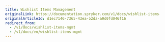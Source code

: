 ```yaml
---
title: Wishlist Items Management
originalLink: https://documentation.spryker.com/v1/docs/wishlist-items-mgmt
originalArticleId: d1ec7146-7365-43ea-b2da-a9d0fd046f16
redirect_from:
  - /v1/docs/wishlist-items-mgmt
  - /v1/docs/en/wishlist-items-mgmt
---
```



